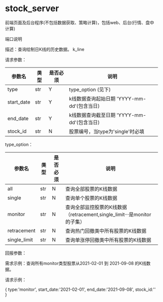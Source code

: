 # stock_server
前端页面及后台程序(不包括数据获取、策略计算)，包括web、后台(行情、盘中计算)

端口说明

描述：查询绘制日K线的历史数据。
k_line

请求参数：

|  参数名 | 类型 | 是否必须 | 说明 |
|  ----  | ----  | ---- | ---- |
| type  | str    |   Y  |type_option (见下)|
|start_date| str |   Y |k线数据查询起始日期 'YYYY-mm-dd'(包含当日)|
|end_date| str |   Y |k线数据查询截至日期 'YYYY-mm-dd'(包含当日)|
|stock_id| str |   N |股票编号，当type为'single'时必填|

type_option：

|  参数名 | 类型 | 是否必须 | 说明 |
|  ----  | ----  | ---- | ---- |
| all  | str    |   N  |查询全部股票的K线数据|
|single| str |   N |查询单个股票的K线数据|
| monitor  | str    |   N  |查询全部监控股票的K线数据（retracement,single_limit···是monitor 的子集）|
|retracement| str |   N |查询热门回撤类中所有股票的K线数据|
|single_limit| str |   N |查询单涨停回撤类中所有股票的K线数据|

回报参数：



需求示例：查询所有monitor类型股票从2021-02-01 到 2021-09-08 的K线数据。

请求示例：

{
    type:'monitor',
    start_date:'2021-02-01',
    end_date:'2021-09-08',
    stock_id:''
}





